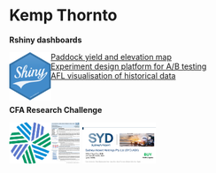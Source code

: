 # Kemp Thornto


**Rshiny dashboards**

<img align="left" src="files/rshiny-logo.png" style="width:75px; height:auto">

[Paddock yield and elevation map](https://thornton.shinyapps.io/yield-map/) <br>
[Experiment design platform for A/B testing](https://thornton.shinyapps.io/experiment-design-platform/) <br>
[AFL visualisation of historical data](https://thornton.shinyapps.io/afl-visualisation/) <br>

<br>

**CFA Research Challenge**

<img align="left" src="files/cfa-logo.png" style="width:75px; height:auto"> <a href="files/report.pdf" class="image fit"><img src="files/report.png" style="width:auto; height:75px"></a> <a href="files/presentation.pdf" class="image fit"><img src="files/presentation.png" style="width:auto; height:75px"></a>
